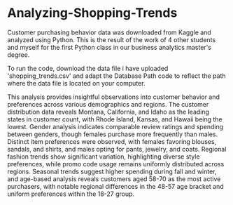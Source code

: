 # Analyzing-Shopping-Trends
Customer purchasing behavior data was downloaded from Kaggle and analyzed using Python. This is the result of the work of 4 other students and myself for the first Python class in our business analytics master's degree. 

To run the code, download the data file i have uploaded 'shopping_trends.csv' and adapt the Database Path code to reflect the path where the data file is located on your computer.

This analysis provides insightful observations into customer behavior and preferences across various demographics and regions. The customer distribution data reveals Montana, California, and Idaho as the leading states in customer count, with Rhode Island, Kansas, and Hawaii being the lowest. Gender analysis indicates comparable review ratings and spending between genders, though females purchase more frequently than males. Distinct item preferences were observed, with females favoring blouses, sandals, and shirts, and males opting for pants, jewelry, and coats. Regional fashion trends show significant variation, highlighting diverse style preferences, while promo code usage remains uniformly distributed across regions. Seasonal trends suggest higher spending during fall and winter, and age-based analysis reveals customers aged 58-70 as the most active purchasers, with notable regional differences in the 48-57 age bracket and uniform preferences within the 18-27 group.


